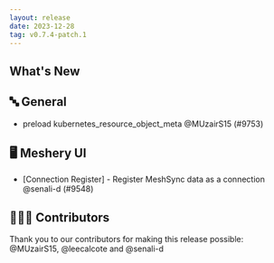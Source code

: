 ```yaml
---
layout: release
date: 2023-12-28
tag: v0.7.4-patch.1
---
```


## What's New
## 🔤 General
- preload kubernetes_resource_object_meta @MUzairS15 (#9753)

## 🖥 Meshery UI

- [Connection Register] - Register MeshSync data as a connection @senali-d (#9548)

## 👨🏽‍💻 Contributors

Thank you to our contributors for making this release possible:
@MUzairS15, @leecalcote and @senali-d
